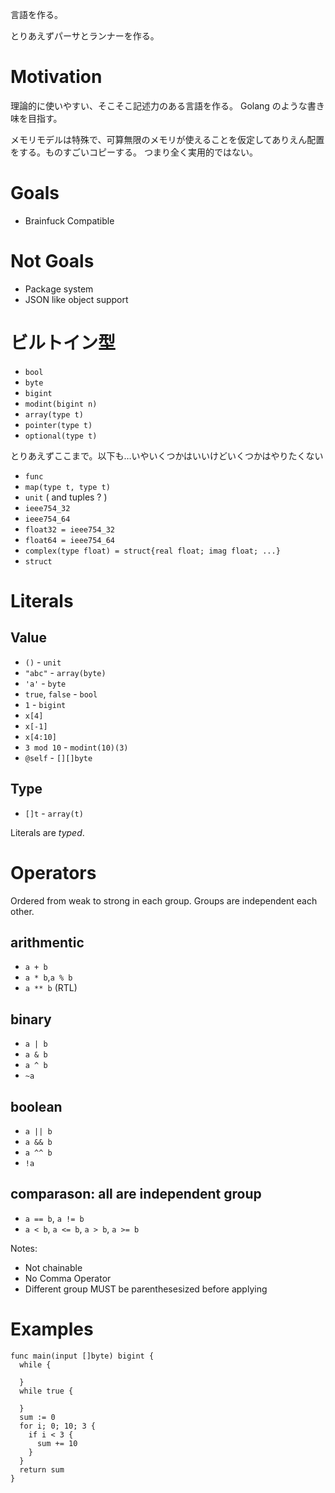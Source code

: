 言語を作る。

とりあえずパーサとランナーを作る。

# Motivation

理論的に使いやすい、そこそこ記述力のある言語を作る。
Golang のような書き味を目指す。

メモリモデルは特殊で、可算無限のメモリが使えることを仮定してありえん配置をする。ものすごいコピーする。
つまり全く実用的ではない。

# Goals

- Brainfuck Compatible

# Not Goals

- Package system
- JSON like object support

# ビルトイン型

- `bool`
- `byte`
- `bigint`
- `modint(bigint n)`
- `array(type t)`
- `pointer(type t)`
- `optional(type t)`

とりあえずここまで。以下も…いやいくつかはいいけどいくつかはやりたくない

- `func`
- `map(type t, type t)`
- `unit` ( and tuples ? )
- `ieee754_32`
- `ieee754_64`
- `float32 = ieee754_32`
- `float64 = ieee754_64`
- `complex(type float) = struct{real float; imag float; ...}`
- `struct`

# Literals

## Value

- `()` - `unit`
- `"abc"` - `array(byte)`
- `'a'` - `byte`
- `true`, `false` - `bool`
- `1` - `bigint`
- `x[4]`
- `x[-1]`
- `x[4:10]`
- `3 mod 10` - `modint(10)(3)`
- `@self` - `[][]byte`

## Type

- `[]t` - `array(t)`

Literals are *typed*.

# Operators

Ordered from weak to strong in each group.
Groups are independent each other.

## arithmentic

- `a + b`
- `a * b`,`a % b`
- `a ** b` (RTL)

## binary

- `a | b`
- `a & b`
- `a ^ b`
- `~a`

## boolean

- `a || b`
- `a && b`
- `a ^^ b`
- `!a`

## comparason: all are independent group

- `a == b`, `a != b`
- `a < b`, `a <= b`, `a > b`, `a >= b`

Notes:
- Not chainable
- No Comma Operator
- Different group MUST be parenthesesized before applying

# Examples

```
func main(input []byte) bigint {
  while {

  }
  while true {

  }
  sum := 0
  for i; 0; 10; 3 {
    if i < 3 {
      sum += 10
    }
  }
  return sum
}
```

